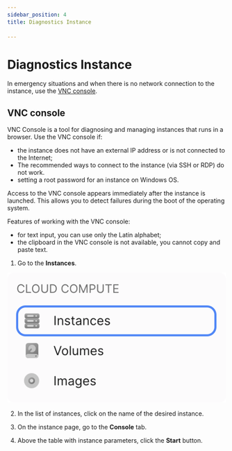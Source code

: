 ```yaml
---
sidebar_position: 4
title: Diagnostics Instance

---
```


# Diagnostics Instance

In emergency situations and when there is no network connection to the instance, use the [VNC console](#).

## VNC console

VNC Console is a tool for diagnosing and managing instances that runs in a browser. Use the VNC console if:

- the instance does not have an external IP address or is not connected to the Internet;
- The recommended ways to connect to the instance (via SSH or RDP) do not work.
- setting a root password for an instance on Windows OS.

Access to the VNC console appears immediately after the instance is launched. This allows you to detect failures during the boot of the operating system.

Features of working with the VNC console:

- for text input, you can use only the Latin alphabet;
- the clipboard in the VNC console is not available, you cannot copy and paste text.

1. Go to the **Instances**.

![](../../img/ic-instance-1.svg)

2. In the list of instances, click on the name of the desired instance.

3. On the instance page, go to the **Console** tab.

5. Above the table with instance parameters, click the **Start** button.